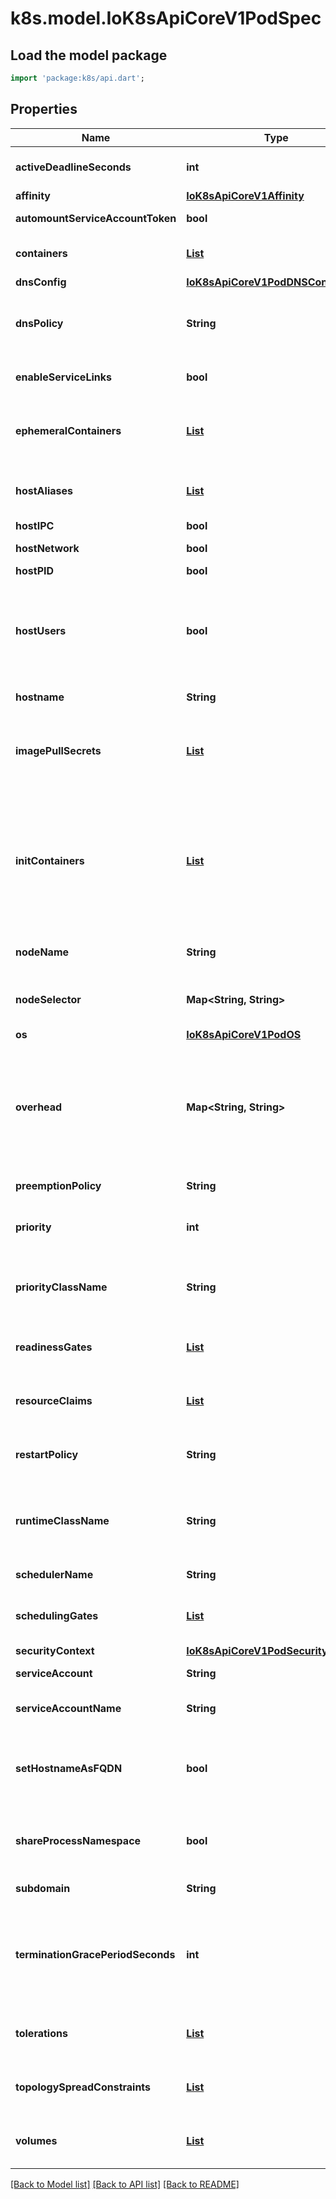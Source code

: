 # k8s.model.IoK8sApiCoreV1PodSpec

## Load the model package
```dart
import 'package:k8s/api.dart';
```

## Properties
Name | Type | Description | Notes
------------ | ------------- | ------------- | -------------
**activeDeadlineSeconds** | **int** | Optional duration in seconds the pod may be active on the node relative to StartTime before the system will actively try to mark it failed and kill associated containers. Value must be a positive integer. | [optional] 
**affinity** | [**IoK8sApiCoreV1Affinity**](IoK8sApiCoreV1Affinity.md) |  | [optional] 
**automountServiceAccountToken** | **bool** | AutomountServiceAccountToken indicates whether a service account token should be automatically mounted. | [optional] 
**containers** | [**List<IoK8sApiCoreV1Container>**](IoK8sApiCoreV1Container.md) | List of containers belonging to the pod. Containers cannot currently be added or removed. There must be at least one container in a Pod. Cannot be updated. | [default to const []]
**dnsConfig** | [**IoK8sApiCoreV1PodDNSConfig**](IoK8sApiCoreV1PodDNSConfig.md) |  | [optional] 
**dnsPolicy** | **String** | Set DNS policy for the pod. Defaults to \"ClusterFirst\". Valid values are 'ClusterFirstWithHostNet', 'ClusterFirst', 'Default' or 'None'. DNS parameters given in DNSConfig will be merged with the policy selected with DNSPolicy. To have DNS options set along with hostNetwork, you have to specify DNS policy explicitly to 'ClusterFirstWithHostNet'.   | [optional] 
**enableServiceLinks** | **bool** | EnableServiceLinks indicates whether information about services should be injected into pod's environment variables, matching the syntax of Docker links. Optional: Defaults to true. | [optional] 
**ephemeralContainers** | [**List<IoK8sApiCoreV1EphemeralContainer>**](IoK8sApiCoreV1EphemeralContainer.md) | List of ephemeral containers run in this pod. Ephemeral containers may be run in an existing pod to perform user-initiated actions such as debugging. This list cannot be specified when creating a pod, and it cannot be modified by updating the pod spec. In order to add an ephemeral container to an existing pod, use the pod's ephemeralcontainers subresource. | [optional] [default to const []]
**hostAliases** | [**List<IoK8sApiCoreV1HostAlias>**](IoK8sApiCoreV1HostAlias.md) | HostAliases is an optional list of hosts and IPs that will be injected into the pod's hosts file if specified. This is only valid for non-hostNetwork pods. | [optional] [default to const []]
**hostIPC** | **bool** | Use the host's ipc namespace. Optional: Default to false. | [optional] 
**hostNetwork** | **bool** | Host networking requested for this pod. Use the host's network namespace. If this option is set, the ports that will be used must be specified. Default to false. | [optional] 
**hostPID** | **bool** | Use the host's pid namespace. Optional: Default to false. | [optional] 
**hostUsers** | **bool** | Use the host's user namespace. Optional: Default to true. If set to true or not present, the pod will be run in the host user namespace, useful for when the pod needs a feature only available to the host user namespace, such as loading a kernel module with CAP_SYS_MODULE. When set to false, a new userns is created for the pod. Setting false is useful for mitigating container breakout vulnerabilities even allowing users to run their containers as root without actually having root privileges on the host. This field is alpha-level and is only honored by servers that enable the UserNamespacesSupport feature. | [optional] 
**hostname** | **String** | Specifies the hostname of the Pod If not specified, the pod's hostname will be set to a system-defined value. | [optional] 
**imagePullSecrets** | [**List<IoK8sApiCoreV1LocalObjectReference>**](IoK8sApiCoreV1LocalObjectReference.md) | ImagePullSecrets is an optional list of references to secrets in the same namespace to use for pulling any of the images used by this PodSpec. If specified, these secrets will be passed to individual puller implementations for them to use. More info: https://kubernetes.io/docs/concepts/containers/images#specifying-imagepullsecrets-on-a-pod | [optional] [default to const []]
**initContainers** | [**List<IoK8sApiCoreV1Container>**](IoK8sApiCoreV1Container.md) | List of initialization containers belonging to the pod. Init containers are executed in order prior to containers being started. If any init container fails, the pod is considered to have failed and is handled according to its restartPolicy. The name for an init container or normal container must be unique among all containers. Init containers may not have Lifecycle actions, Readiness probes, Liveness probes, or Startup probes. The resourceRequirements of an init container are taken into account during scheduling by finding the highest request/limit for each resource type, and then using the max of of that value or the sum of the normal containers. Limits are applied to init containers in a similar fashion. Init containers cannot currently be added or removed. Cannot be updated. More info: https://kubernetes.io/docs/concepts/workloads/pods/init-containers/ | [optional] [default to const []]
**nodeName** | **String** | NodeName is a request to schedule this pod onto a specific node. If it is non-empty, the scheduler simply schedules this pod onto that node, assuming that it fits resource requirements. | [optional] 
**nodeSelector** | **Map<String, String>** | NodeSelector is a selector which must be true for the pod to fit on a node. Selector which must match a node's labels for the pod to be scheduled on that node. More info: https://kubernetes.io/docs/concepts/configuration/assign-pod-node/ | [optional] [default to const {}]
**os** | [**IoK8sApiCoreV1PodOS**](IoK8sApiCoreV1PodOS.md) |  | [optional] 
**overhead** | **Map<String, String>** | Overhead represents the resource overhead associated with running a pod for a given RuntimeClass. This field will be autopopulated at admission time by the RuntimeClass admission controller. If the RuntimeClass admission controller is enabled, overhead must not be set in Pod create requests. The RuntimeClass admission controller will reject Pod create requests which have the overhead already set. If RuntimeClass is configured and selected in the PodSpec, Overhead will be set to the value defined in the corresponding RuntimeClass, otherwise it will remain unset and treated as zero. More info: https://git.k8s.io/enhancements/keps/sig-node/688-pod-overhead/README.md | [optional] [default to const {}]
**preemptionPolicy** | **String** | PreemptionPolicy is the Policy for preempting pods with lower priority. One of Never, PreemptLowerPriority. Defaults to PreemptLowerPriority if unset. | [optional] 
**priority** | **int** | The priority value. Various system components use this field to find the priority of the pod. When Priority Admission Controller is enabled, it prevents users from setting this field. The admission controller populates this field from PriorityClassName. The higher the value, the higher the priority. | [optional] 
**priorityClassName** | **String** | If specified, indicates the pod's priority. \"system-node-critical\" and \"system-cluster-critical\" are two special keywords which indicate the highest priorities with the former being the highest priority. Any other name must be defined by creating a PriorityClass object with that name. If not specified, the pod priority will be default or zero if there is no default. | [optional] 
**readinessGates** | [**List<IoK8sApiCoreV1PodReadinessGate>**](IoK8sApiCoreV1PodReadinessGate.md) | If specified, all readiness gates will be evaluated for pod readiness. A pod is ready when all its containers are ready AND all conditions specified in the readiness gates have status equal to \"True\" More info: https://git.k8s.io/enhancements/keps/sig-network/580-pod-readiness-gates | [optional] [default to const []]
**resourceClaims** | [**List<IoK8sApiCoreV1PodResourceClaim>**](IoK8sApiCoreV1PodResourceClaim.md) | ResourceClaims defines which ResourceClaims must be allocated and reserved before the Pod is allowed to start. The resources will be made available to those containers which consume them by name.  This is an alpha field and requires enabling the DynamicResourceAllocation feature gate.  This field is immutable. | [optional] [default to const []]
**restartPolicy** | **String** | Restart policy for all containers within the pod. One of Always, OnFailure, Never. Default to Always. More info: https://kubernetes.io/docs/concepts/workloads/pods/pod-lifecycle/#restart-policy   | [optional] 
**runtimeClassName** | **String** | RuntimeClassName refers to a RuntimeClass object in the node.k8s.io group, which should be used to run this pod.  If no RuntimeClass resource matches the named class, the pod will not be run. If unset or empty, the \"legacy\" RuntimeClass will be used, which is an implicit class with an empty definition that uses the default runtime handler. More info: https://git.k8s.io/enhancements/keps/sig-node/585-runtime-class | [optional] 
**schedulerName** | **String** | If specified, the pod will be dispatched by specified scheduler. If not specified, the pod will be dispatched by default scheduler. | [optional] 
**schedulingGates** | [**List<IoK8sApiCoreV1PodSchedulingGate>**](IoK8sApiCoreV1PodSchedulingGate.md) | SchedulingGates is an opaque list of values that if specified will block scheduling the pod. More info:  https://git.k8s.io/enhancements/keps/sig-scheduling/3521-pod-scheduling-readiness.  This is an alpha-level feature enabled by PodSchedulingReadiness feature gate. | [optional] [default to const []]
**securityContext** | [**IoK8sApiCoreV1PodSecurityContext**](IoK8sApiCoreV1PodSecurityContext.md) |  | [optional] 
**serviceAccount** | **String** | DeprecatedServiceAccount is a depreciated alias for ServiceAccountName. Deprecated: Use serviceAccountName instead. | [optional] 
**serviceAccountName** | **String** | ServiceAccountName is the name of the ServiceAccount to use to run this pod. More info: https://kubernetes.io/docs/tasks/configure-pod-container/configure-service-account/ | [optional] 
**setHostnameAsFQDN** | **bool** | If true the pod's hostname will be configured as the pod's FQDN, rather than the leaf name (the default). In Linux containers, this means setting the FQDN in the hostname field of the kernel (the nodename field of struct utsname). In Windows containers, this means setting the registry value of hostname for the registry key HKEY_LOCAL_MACHINE\\SYSTEM\\CurrentControlSet\\Services\\Tcpip\\Parameters to FQDN. If a pod does not have FQDN, this has no effect. Default to false. | [optional] 
**shareProcessNamespace** | **bool** | Share a single process namespace between all of the containers in a pod. When this is set containers will be able to view and signal processes from other containers in the same pod, and the first process in each container will not be assigned PID 1. HostPID and ShareProcessNamespace cannot both be set. Optional: Default to false. | [optional] 
**subdomain** | **String** | If specified, the fully qualified Pod hostname will be \"<hostname>.<subdomain>.<pod namespace>.svc.<cluster domain>\". If not specified, the pod will not have a domainname at all. | [optional] 
**terminationGracePeriodSeconds** | **int** | Optional duration in seconds the pod needs to terminate gracefully. May be decreased in delete request. Value must be non-negative integer. The value zero indicates stop immediately via the kill signal (no opportunity to shut down). If this value is nil, the default grace period will be used instead. The grace period is the duration in seconds after the processes running in the pod are sent a termination signal and the time when the processes are forcibly halted with a kill signal. Set this value longer than the expected cleanup time for your process. Defaults to 30 seconds. | [optional] 
**tolerations** | [**List<IoK8sApiCoreV1Toleration>**](IoK8sApiCoreV1Toleration.md) | If specified, the pod's tolerations. | [optional] [default to const []]
**topologySpreadConstraints** | [**List<IoK8sApiCoreV1TopologySpreadConstraint>**](IoK8sApiCoreV1TopologySpreadConstraint.md) | TopologySpreadConstraints describes how a group of pods ought to spread across topology domains. Scheduler will schedule pods in a way which abides by the constraints. All topologySpreadConstraints are ANDed. | [optional] [default to const []]
**volumes** | [**List<IoK8sApiCoreV1Volume>**](IoK8sApiCoreV1Volume.md) | List of volumes that can be mounted by containers belonging to the pod. More info: https://kubernetes.io/docs/concepts/storage/volumes | [optional] [default to const []]

[[Back to Model list]](../README.md#documentation-for-models) [[Back to API list]](../README.md#documentation-for-api-endpoints) [[Back to README]](../README.md)


